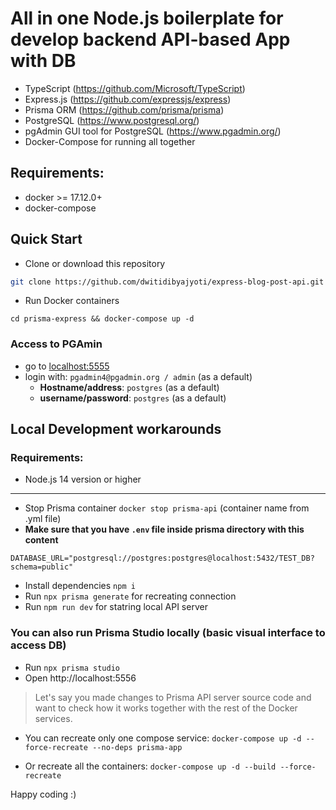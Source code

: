 # All in one Node.js boilerplate for develop backend API-based App with DB

- TypeScript (https://github.com/Microsoft/TypeScript)
- Express.js (https://github.com/expressjs/express)
- Prisma ORM (https://github.com/prisma/prisma)
- PostgreSQL (https://www.postgresql.org/)
- pgAdmin GUI tool for PostgreSQL (https://www.pgadmin.org/)
- Docker-Compose for running all together

## Requirements:

- docker >= 17.12.0+
- docker-compose

## Quick Start

- Clone or download this repository

```sh
git clone https://github.com/dwitidibyajyoti/express-blog-post-api.git
```

- Run Docker containers

```
cd prisma-express && docker-compose up -d
```

### Access to PGAmin

- go to [localhost:5555](http://localhost:5555)
- login with: `pgadmin4@pgadmin.org / admin` (as a default)
  - **Hostname/address**: `postgres` (as a default)
  - **username/password**: `postgres` (as a default)

## Local Development workarounds

### Requirements:

- Node.js 14 version or higher

---

- Stop Prisma container `docker stop prisma-api` (container name from .yml file)
- **Make sure that you have `.env` file inside prisma directory with this content**

```
DATABASE_URL="postgresql://postgres:postgres@localhost:5432/TEST_DB?schema=public"
```

- Install dependencies `npm i`
- Run `npx prisma generate` for recreating connection
- Run `npm run dev` for statring local API server

### You can also run Prisma Studio locally (basic visual interface to access DB)

- Run `npx prisma studio`
- Open http://localhost:5556

> Let's say you made changes to Prisma API server source code and want to check how it works together with the rest of the Docker services.

- You can recreate only one compose service: `docker-compose up -d --force-recreate --no-deps prisma-app`

- Or recreate all the containers: `docker-compose up -d --build --force-recreate`

Happy coding :)
